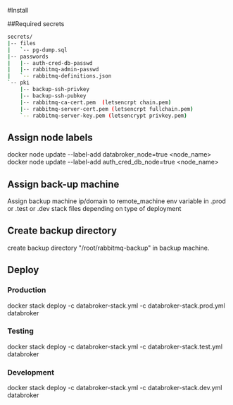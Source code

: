 #Install

##Required secrets
```sh
secrets/
|-- files
|   `-- pg-dump.sql
|-- passwords
|   |-- auth-cred-db-passwd
|   |-- rabbitmq-admin-passwd
|   `-- rabbitmq-definitions.json
`-- pki
    |-- backup-ssh-privkey
    |-- backup-ssh-pubkey
    |-- rabbitmq-ca-cert.pem  (letsencrpt chain.pem)
    |-- rabbitmq-server-cert.pem (letsencrpt fullchain.pem)
    `-- rabbitmq-server-key.pem (letsencrypt privkey.pem)
```
## Assign node labels
docker node update --label-add databroker_node=true <node_name>
docker node update --label-add auth_cred_db_node=true <node_name>

## Assign back-up machine
Assign  backup machine ip/domain to remote_machine env variable in  .prod or .test or .dev stack
files depending on type of deployment

## Create backup directory
create backup directory "/root/rabbitmq-backup" in backup machine.

## Deploy

### Production
docker stack deploy -c databroker-stack.yml -c databroker-stack.prod.yml  databroker
### Testing
docker stack deploy -c databroker-stack.yml -c databroker-stack.test.yml  databroker
### Development
docker stack deploy -c databroker-stack.yml -c databroker-stack.dev.yml  databroker

